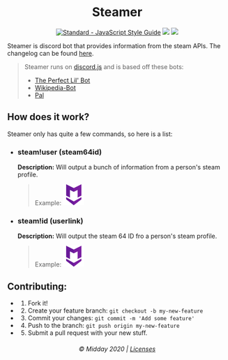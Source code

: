 <h1 align="center">Steamer</h1>
<p align="center">
    <a href="https://standardjs.com"><img src="https://img.shields.io/badge/code_style-standard-brightgreen.svg" alt="Standard - JavaScript Style Guide"></a>
    <a href="https://discordapp.com/oauth2/authorize?&client_id=703229978774339634&scope=bot&permissions=1878522945"><img src="https://img.shields.io/badge/Discord-Add%20Bot-7289DA.svg" /></a>
    <a href="https://app.fossa.com/projects/git%2Bgithub.com%2FMiddayClouds%2FSteamer?ref=badge_shield" alt="FOSSA Status"><img src="https://app.fossa.com/api/projects/git%2Bgithub.com%2FMiddayClouds%2FSteamer.svg?type=shield"/></a>
</p>

Steamer is discord bot that provides information from the steam APIs. The changelog can be found [here](https://github.com/MiddayClouds/Steamer/releases).
> Steamer runs on <a href="">discord.js</a> and is based off these bots:
> - <a href="https://gist.github.com/eslachance/3349734a98d30011bb202f47342601d3">The Perfect Lil' Bot</a>
> - <a href="https://github.com/julianYaman/wikipedia-bot">Wikipedia-Bot</a>
> - <a href="https://github.com/MiddayClouds/pal">Pal</a>

## How does it work?
Steamer only has quite a few commands, so here is a list:

- ### steam!user (steam64id)
    __Description:__ Will output a bunch of information from a person's steam profile.
    
    > Example:
    > ![alt text](https://github.com/adam-p/markdown-here/raw/master/src/common/images/icon48.png "Logo Title Text 1")
   
- ### steam!id (userlink)
    __Description:__ Will output the steam 64 ID fro a person's steam profile.
    
    > Example:
    > ![alt text](https://github.com/adam-p/markdown-here/raw/master/src/common/images/icon48.png "Logo Title Text 1")

## Contributing:
- 1. Fork it!
- 2. Create your feature branch: `git checkout -b my-new-feature`
- 3. Commit your changes: `git commit -m 'Add some feature'`
- 4. Push to the branch: `git push origin my-new-feature`
- 5. Submit a pull request with your new stuff.

<h6 align="center">  © Midday 2020 | <a href="https://github.com/MiddayClouds/Steamer/tree/master/LICENSES">Licenses</a> </h6>

